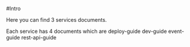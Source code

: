 #Intro

Here you can find 3 services documents.

Each service has 4 documents which are 
deploy-guide
dev-guide
event-guide
rest-api-guide
